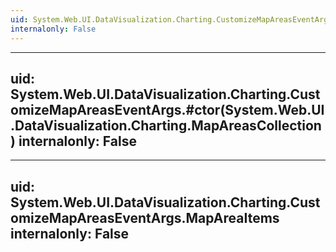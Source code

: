 ```yaml
---
uid: System.Web.UI.DataVisualization.Charting.CustomizeMapAreasEventArgs
internalonly: False
---
```


---
uid: System.Web.UI.DataVisualization.Charting.CustomizeMapAreasEventArgs.#ctor(System.Web.UI.DataVisualization.Charting.MapAreasCollection)
internalonly: False
---

---
uid: System.Web.UI.DataVisualization.Charting.CustomizeMapAreasEventArgs.MapAreaItems
internalonly: False
---
